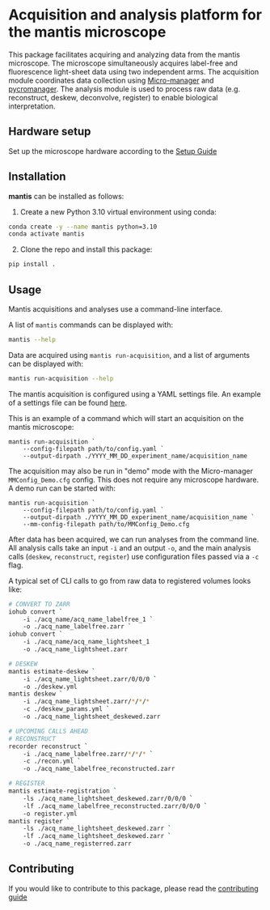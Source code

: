 # Acquisition and analysis platform for the mantis microscope

This package facilitates acquiring and analyzing data from the mantis microscope. The microscope simultaneously acquires label-free and fluorescence light-sheet data using two independent arms. The acquisition module coordinates data collection using [Micro-manager](https://micro-manager.org/) and [pycromanager](https://pycro-manager.readthedocs.io/). The analysis module is used to process raw data (e.g. reconstruct, deskew, deconvolve, register) to enable biological interpretation.

## Hardware setup

Set up the microscope hardware according to the [Setup Guide](docs/setup_guide.md)

## Installation

**mantis** can be installed as follows:

1. Create a new Python 3.10 virtual environment using conda:

```sh
conda create -y --name mantis python=3.10
conda activate mantis
```

2. Clone the repo and install this package:

```sh
pip install .
```

## Usage

Mantis acquisitions and analyses use a command-line interface.

A list of `mantis` commands can be displayed with:
```sh
mantis --help
```

Data are acquired using `mantis run-acquisition`, and a list of arguments can be displayed with:

```sh
mantis run-acquisition --help
```

The mantis acquisition is configured using a YAML settings file. An example of a settings file can be found [here](mantis/acquisition/settings/example_acquisition_settings.yaml).

This is an example of a command which will start an acquisition on the mantis microscope:

```pwsh
mantis run-acquisition `
    --config-filepath path/to/config.yaml `
    --output-dirpath ./YYYY_MM_DD_experiment_name/acquisition_name
```

The acquisition may also be run in "demo" mode with the Micro-manager `MMConfig_Demo.cfg` config. This does not require any microscope hardware. A demo run can be started with:

```pwsh
mantis run-acquisition `
    --config-filepath path/to/config.yaml `
    --output-dirpath ./YYYY_MM_DD_experiment_name/acquisition_name `
    --mm-config-filepath path/to/MMConfig_Demo.cfg
```

After data has been acquired, we can run analyses from the command line. All analysis calls take an input `-i` and an output `-o`, and the main analysis calls (`deskew`, `reconstruct`, `register`) use configuration files passed via a `-c` flag.

A typical set of CLI calls to go from raw data to registered volumes looks like:

```sh
# CONVERT TO ZARR
iohub convert `
    -i ./acq_name/acq_name_labelfree_1 `
    -o ./acq_name_labelfree.zarr `
iohub convert `
    -i ./acq_name/acq_name_lightsheet_1
    -o ./acq_name_lightsheet.zarr

# DESKEW
mantis estimate-deskew `
    -i ./acq_name_lightsheet.zarr/0/0/0 `
    -o ./deskew.yml
mantis deskew `
    -i ./acq_name_lightsheet.zarr/*/*/*
    -c ./deskew_params.yml `
    -o ./acq_name_lightsheet_deskewed.zarr

# UPCOMING CALLS AHEAD
# RECONSTRUCT
recorder reconstruct `
    -i ./acq_name_labelfree.zarr/*/*/* `
    -c ./recon.yml `
    -o ./acq_name_labelfree_reconstructed.zarr

# REGISTER
mantis estimate-registration `
    -ls ./acq_name_lightsheet_deskewed.zarr/0/0/0 `
    -lf ./acq_name_labelfree_reconstructed.zarr/0/0/0 `
    -o register.yml
mantis register `
    -ls ./acq_name_lightsheet_deskewed.zarr `
    -lf ./acq_name_lightsheet_deskewed.zarr `
    -o ./acq_name_registerred.zarr

```

## Contributing

If you would like to contribute to this package, please read the [contributing guide](CONTRIBUTING.md)
